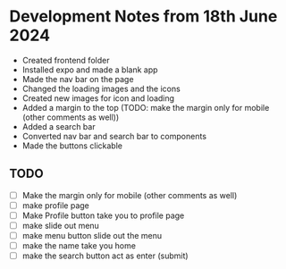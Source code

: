 # Development Notes from 18th June 2024

- Created frontend folder 
- Installed expo and made a blank app 
- Made the nav bar on the page
- Changed the loading images and the icons 
- Created new images for icon and loading 
- Added a margin to the top (TODO: make the margin only for mobile (other comments as well))
- Added a search bar 
- Converted nav bar and search bar to components 
- Made the buttons clickable

## TODO 
- [ ] Make the margin only for mobile (other comments as well)
- [ ] make profile page
- [ ] Make Profile button take you to profile page
- [ ] make slide out menu
- [ ] make menu button slide out the menu 
- [ ] make the name take you home 
- [ ] make the search button act as enter (submit) 